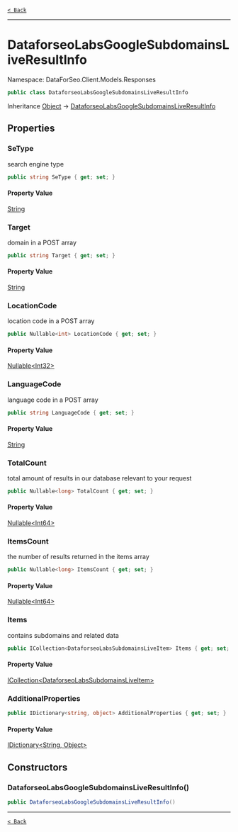 [`< Back`](./)

---

# DataforseoLabsGoogleSubdomainsLiveResultInfo

Namespace: DataForSeo.Client.Models.Responses

```csharp
public class DataforseoLabsGoogleSubdomainsLiveResultInfo
```

Inheritance [Object](https://docs.microsoft.com/en-us/dotnet/api/system.object) → [DataforseoLabsGoogleSubdomainsLiveResultInfo](./dataforseo.client.models.responses.dataforseolabsgooglesubdomainsliveresultinfo)

## Properties

### **SeType**

search engine type

```csharp
public string SeType { get; set; }
```

#### Property Value

[String](https://docs.microsoft.com/en-us/dotnet/api/system.string)<br>

### **Target**

domain in a POST array

```csharp
public string Target { get; set; }
```

#### Property Value

[String](https://docs.microsoft.com/en-us/dotnet/api/system.string)<br>

### **LocationCode**

location code in a POST array

```csharp
public Nullable<int> LocationCode { get; set; }
```

#### Property Value

[Nullable&lt;Int32&gt;](https://docs.microsoft.com/en-us/dotnet/api/system.nullable-1)<br>

### **LanguageCode**

language code in a POST array

```csharp
public string LanguageCode { get; set; }
```

#### Property Value

[String](https://docs.microsoft.com/en-us/dotnet/api/system.string)<br>

### **TotalCount**

total amount of results in our database relevant to your request

```csharp
public Nullable<long> TotalCount { get; set; }
```

#### Property Value

[Nullable&lt;Int64&gt;](https://docs.microsoft.com/en-us/dotnet/api/system.nullable-1)<br>

### **ItemsCount**

the number of results returned in the items array

```csharp
public Nullable<long> ItemsCount { get; set; }
```

#### Property Value

[Nullable&lt;Int64&gt;](https://docs.microsoft.com/en-us/dotnet/api/system.nullable-1)<br>

### **Items**

contains subdomains and related data

```csharp
public ICollection<DataforseoLabsSubdomainsLiveItem> Items { get; set; }
```

#### Property Value

[ICollection&lt;DataforseoLabsSubdomainsLiveItem&gt;](./dataforseo.client.models.dataforseolabssubdomainsliveitem)<br>

### **AdditionalProperties**

```csharp
public IDictionary<string, object> AdditionalProperties { get; set; }
```

#### Property Value

[IDictionary&lt;String, Object&gt;](https://docs.microsoft.com/en-us/dotnet/api/system.collections.generic.idictionary-2)<br>

## Constructors

### **DataforseoLabsGoogleSubdomainsLiveResultInfo()**

```csharp
public DataforseoLabsGoogleSubdomainsLiveResultInfo()
```

---

[`< Back`](./)

